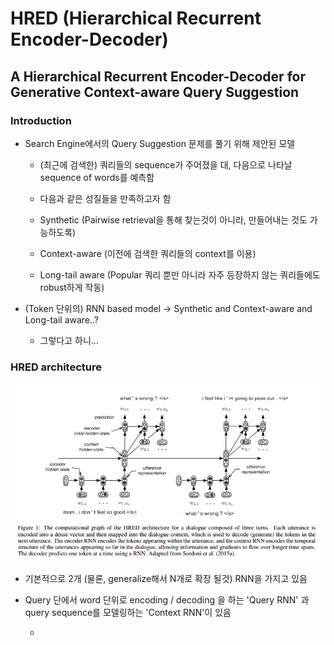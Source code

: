 # HRED \(Hierarchical Recurrent Encoder-Decoder\)

## A Hierarchical Recurrent Encoder-Decoder for Generative Context-aware Query Suggestion

### Introduction

* Search Engine에서의 Query Suggestion 문제를 풀기 위해 제안된 모델

  * \(최근에 검색한\) 쿼리들의 sequence가 주어졌을 대, 다음으로 나타날 sequence of words를 예측함
  * 다음과 같은 성질들을 만족하고자 함

  * Synthetic \(Pairwise retrieval을 통해 찾는것이 아니라, 만들어내는 것도 가능하도록\)

  * Context-aware \(이전에 검색한 쿼리들의 context를 이용\)
  * Long-tail aware \(Popular 쿼리 뿐만 아니라 자주 등장하지 않는 쿼리들에도 robust하게 작동\)

* \(Token 단위의\) RNN based model -&gt; Synthetic and Context-aware and Long-tail aware..?
  * 그렇다고 하니...

### HRED architecture

![](/assets/hred-fig-1.png)

* 기본적으로 2개 \(물론, generalize해서 N개로 확장 될것\) RNN을 가지고 있음
* Query 단에서 word 단위로 encoding / decoding 을 하는 'Query RNN' 과 query sequence를 모델링하는 'Context RNN'이 있음

  * 



